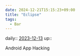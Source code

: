 ```yaml
---
date: 2024-12-21T15:15:23+09:00
title: "Eclipse"
tags:
  - Bar
---
```


daily:: [2023-12-13](Daily_Note/2023-12-13.md)
up:: 

Android App Hacking